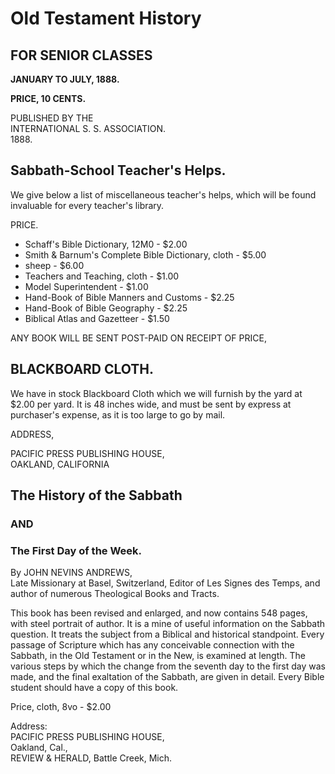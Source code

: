 # Old Testament History
## FOR SENIOR CLASSES

**JANUARY TO JULY, 1888.**

**PRICE, 10 CENTS.**

PUBLISHED BY THE  
INTERNATIONAL S. S. ASSOCIATION.  
1888.

## Sabbath-School Teacher's Helps.

We give below a list of miscellaneous teacher's helps, which will be found invaluable for every teacher's library.

PRICE.
- Schaff's Bible Dictionary, 12M0 - $2.00
- Smith & Barnum's Complete Bible Dictionary, cloth - $5.00
- sheep - $6.00
- Teachers and Teaching, cloth - $1.00
- Model Superintendent - $1.00
- Hand-Book of Bible Manners and Customs - $2.25
- Hand-Book of Bible Geography - $2.25
- Biblical Atlas and Gazetteer - $1.50

ANY BOOK WILL BE SENT POST-PAID ON RECEIPT OF PRICE,

## BLACKBOARD CLOTH.

We have in stock Blackboard Cloth which we will furnish by the yard at $2.00 per yard. It is 48 inches wide, and must be sent by express at purchaser's expense, as it is too large to go by mail.

ADDRESS,

PACIFIC PRESS PUBLISHING HOUSE,  
OAKLAND, CALIFORNIA

## The History of the Sabbath
### AND  
### The First Day of the Week.

By JOHN NEVINS ANDREWS,  
Late Missionary at Basel, Switzerland, Editor of Les Signes des Temps, and author of numerous Theological Books and Tracts.

This book has been revised and enlarged, and now contains 548 pages, with steel portrait of author. It is a mine of useful information on the Sabbath question. It treats the subject from a Biblical and historical standpoint. Every passage of Scripture which has any conceivable connection with the Sabbath, in the Old Testament or in the New, is examined at length. The various steps by which the change from the seventh day to the first day was made, and the final exaltation of the Sabbath, are given in detail. Every Bible student should have a copy of this book.

Price, cloth, 8vo - $2.00

Address:  
PACIFIC PRESS PUBLISHING HOUSE,  
Oakland, Cal.,  
REVIEW & HERALD, Battle Creek, Mich.